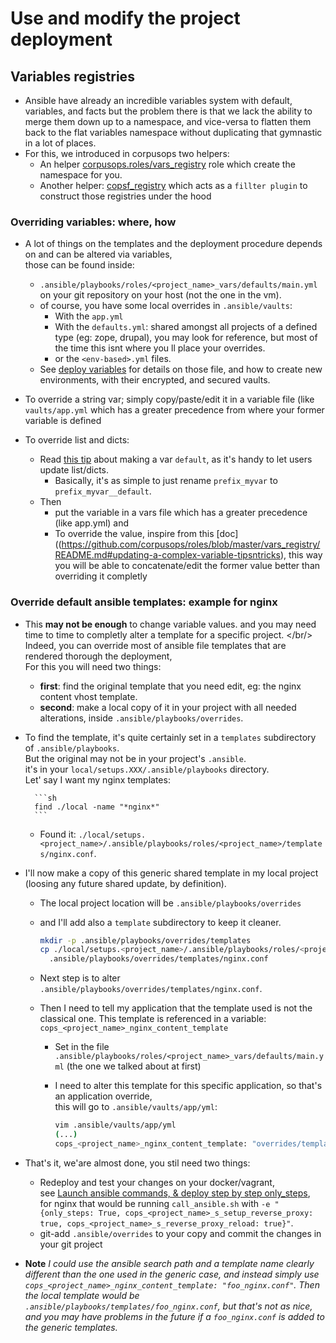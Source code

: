 # Use and modify the project deployment
## <a name="variables"/> Variables registries
- Ansible have already an incredible variables system with  default, variables, and facts but the problem there
  is that we lack the ability to merge them down up to a namespace, and
  vice-versa to flatten them back to the flat variables namespace
  without duplicating that gymnastic in a lot of places.
- For this, we introduced in corpusops two helpers:
    - An helper [corpusops.roles/vars_registry](https://github.com/corpusops/roles/tree/master/vars_registry) role which create the namespace for you.
    - Another helper: [copsf_registry](https://github.com/corpusops/roles/blob/master/ansible_plugins/filter_plugins/copsf_api.py#L1033) which acts as a ``fillter plugin`` to construct those registries under the hood

### <a name="varswherehow"/> Overriding variables: where, how
- A lot of things on the templates and the deployment procedure depends on and can be altered via variables, <br/>
  those can be found inside:
    - ``.ansible/playbooks/roles/<project_name>_vars/defaults/main.yml`` on your git repository on your host (not the one in the vm).
    - of course, you have some local overrides in ``.ansible/vaults``:
        - With the ``app.yml``
        - With the ``defaults.yml``: shared amongst all projects of a defined type
          (eg: zope, drupal), you may look for reference, but most of the time this isnt where you ll place your overrides.
        - or the ``<env-based>.yml`` files.
    - See [deploy variables](deploy.md#allvars) for details on those file, and how to create new environments, with their
      encrypted, and secured vaults.

- To override a string var; simply copy/paste/edit it in a variable file (like ``vaults/app.yml`` which has a greater precedence from where your former variable is defined
- To override list and dicts:
    - Read [this tip](https://github.com/corpusops/roles/blob/master/vars_registry/README.md#updating-a-complex-variable-tipsntricks) about making a var ``default``, as it's handy to let users update list/dicts.
        - Basically, it's as simple to just rename ``prefix_myvar`` to ``prefix_myvar__default``.
    - Then
        - put the variable in a vars file which has a greater precedence (like app.yml) and
        - To override the value, inspire from this [doc]((https://github.com/corpusops/roles/blob/master/vars_registry/README.md#updating-a-complex-variable-tipsntricks), this way you will be able to concatenate/edit the former value better than overriding it completly

### <a name="ansibletemplates"/> Override default ansible templates: example for nginx
- This **may not be enough** to change variable values. and you may need time to time
  to completly alter a template for a specific project. </br/>
  Indeed, you can override most of ansible file templates that are rendered thorough the deployment,<br/>
  For this you will need two things:
    - **first**: find the original template that you need edit, eg: the nginx content vhost template.
    - **second**: make a local copy of it in your project with all needed alterations, inside ``.ansible/playbooks/overrides``.
- To find the template, it's quite certainly set in a ``templates`` subdirectory of ``.ansible/playbooks``.<br/>
  But the original may not be in your project's ``.ansible``.<br/>
  it's in your ``local/setups.XXX/.ansible/playbooks`` directory.<br/>
  Let' say I want my nginx templates:

        ```sh
        find ./local -name "*nginx*"
        ```
  - Found it: ``./local/setups.<project_name>/.ansible/playbooks/roles/<project_name>/templates/nginx.conf``.
- I'll now make a copy of this generic shared template in my local project (loosing any future shared update, by definition).
    - The local project location will be ``.ansible/playbooks/overrides``
    - and I'll add also a ``template`` subdirectory to keep it cleaner.

        ```sh
        mkdir -p .ansible/playbooks/overrides/templates
        cp ./local/setups.<project_name>/.ansible/playbooks/roles/<project_name>/templates/nginx.conf \
          .ansible/playbooks/overrides/templates/nginx.conf
        ```
    - Next step is to alter ``.ansible/playbooks/overrides/templates/nginx.conf``.
    - Then I need to tell my application that the template used is not the classical one.
      This template is referenced in a variable: ``cops_<project_name>_nginx_content_template``
        - Set in the file ``.ansible/playbooks/roles/<project_name>_vars/defaults/main.yml`` (the one we talked about at first)
        - I need to alter this template for this specific application, so that's an application override, <br/>
          this will go to ``.ansible/vaults/app/yml``:

            ```sh
            vim .ansible/vaults/app/yml
            (...)
            cops_<project_name>_nginx_content_template: "overrides/templates/nginx.conf"
            ```
- That's it, we'are almost done, you stil need two things:
    - Redeploy and test your changes on your docker/vagrant,<br/>
      see [Launch ansible commands, & deploy step by step only_steps](./vagrant.md#only_steps),<br/>
      for nginx that would be running ``call_ansible.sh`` with  ``-e "{only_steps: True, cops_<project_name>_s_setup_reverse_proxy: true, cops_<project_name>_s_reverse_proxy_reload: true}"``.
    - git-add ``.ansible/overrides`` to your copy and commit the changes in your git project

- **Note** *I could use the ansible search path and a template name clearly different than the one used in the generic case, and instead simply use ``cops_<project_name>_nginx_content_template: "foo_nginx.conf"``. Then the local template would be ``.ansible/playbooks/templates/foo_nginx.conf``, but that's not as nice, and you may have problems in the future if a ``foo_nginx.conf`` is added to the generic templates.*
